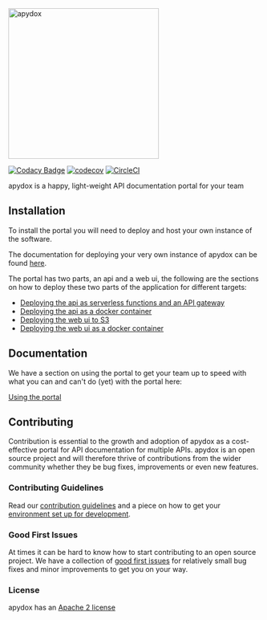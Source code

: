 <img alt="apydox" src="https://apydox-assets.s3.eu-west-2.amazonaws.com/LogoDark-02.svg" width="300" />

[![Codacy Badge](https://api.codacy.com/project/badge/Grade/0de42b2e1a894b07be195a07fff028ae)](https://app.codacy.com/app/freshwebio/apydox?utm_source=github.com&utm_medium=referral&utm_content=freshwebio/apydox&utm_campaign=Badge_Grade_Dashboard) [![codecov](https://codecov.io/gh/freshwebio/apydox/branch/master/graph/badge.svg)](https://codecov.io/gh/freshwebio/apydox) [![CircleCI](https://circleci.com/gh/freshwebio/apydox.svg?style=svg)](https://circleci.com/gh/freshwebio/apydox)

apydox is a happy, light-weight API documentation portal for your team

## Installation

To install the portal you will need to deploy and host your own instance of the software.

The documentation for deploying your very own instance of apydox can be found [here](https://apydox.freshweb.io).

The portal has two parts, an api and a web ui, the following are the sections on how to deploy these two parts of the application for different targets:

- [Deploying the api as serverless functions and an API gateway](https://apydox.freshweb.io/deployment/deploying-the-api-for-serverless)
- [Deploying the api as a docker container](https://apydox.freshweb.io/deployment/deploying-the-api-with-containers)
- [Deploying the web ui to S3](https://apydox.freshweb.io/deployment/deploying-the-portal-with-s3)
- [Deploying the web ui as a docker container](https://apydox.freshweb.io/deployment/deploying-the-portal-with-containers)

## Documentation

We have a section on using the portal to get your team up to speed with what you can and can't do (yet) with the portal here:

[Using the portal](https://apydox.freshweb.io/using-the-portal)

## Contributing

Contribution is essential to the growth and adoption of apydox as a cost-effective portal for API documentation for multiple APIs. apydox is an open source project and will therefore thrive of contributions from the wider community whether they be bug fixes, improvements or even new features.

### Contributing Guidelines

Read our [contribution guidelines](https://apydox.freshweb.io/contributing/getting-started) and a piece on how to get your [environment set up for development](https://apydox.freshweb.io/contributing/local-development-environments).

### Good First Issues

At times it can be hard to know how to start contributing to an open source project. We have a collection of [good first issues](https://github.com/freshwebio/apydox/labels/good%20first%20issue) for relatively small bug fixes and minor improvements to get you on your way.

### License

apydox has an [Apache 2 license](https://github.com/freshwebio/apydox/blob/master/LICENSE)
